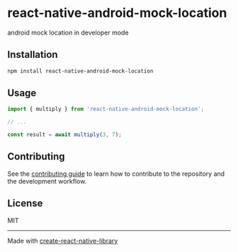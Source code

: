 # react-native-android-mock-location

android mock location in developer mode

## Installation

```sh
npm install react-native-android-mock-location
```

## Usage

```js
import { multiply } from 'react-native-android-mock-location';

// ...

const result = await multiply(3, 7);
```

## Contributing

See the [contributing guide](CONTRIBUTING.md) to learn how to contribute to the repository and the development workflow.

## License

MIT

---

Made with [create-react-native-library](https://github.com/callstack/react-native-builder-bob)
